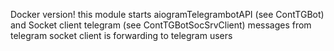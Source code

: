 Docker version!
this module starts aiogramTelegrambotAPI (see ContTGBot)
and
Socket client telegram (see ContTGBotSocSrvClient)
messages from telegram socket client is forwarding to telegram users
